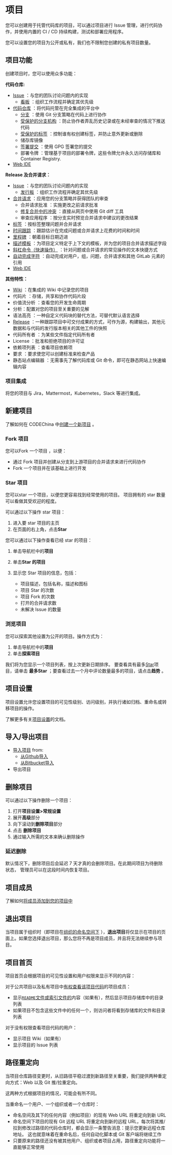 # 项目[](#项目 "Permalink")

您可以创建用于托管代码库的项目，可以通过项目进行 Issue 管理，进行代码协作，并使用内置的  CI / CD 持续构建，测试和部署应用程序。

您可以设置您的项目为公开或私有，我们也不限制您创建的私有项目数量。

## 项目功能[](#projects-features "Permalink")

创建项目时，您可以使用众多功能：

**代码仓库:**

*   [Issue](/docs/user/project/issues) ：与您的团队讨论问题内的实现
    *   [看板](/docs/user/project/kanban) ：组织工作流程并确定其优先级
*   [代码仓库](/docs/user/project/repo) ：将代码托管在完全集成的平台中
    *   [分支](/docs/user/project/repo/branches) ：使用 Git 分支策略在代码上进行协作
    *   [受保护的分支机构](/docs/user/project/protected-branch) ：防止协作者弄乱历史记录或在未经审查的情况下推送代码
    *   [受保护的标签](/docs/user/project/protected-tag) ：控制谁有权创建标签，并防止意外更新或删除
    *   储存库镜像
    *   [签署提交](/docs/user/project/repo/gpg-sign) ：使用 GPG 签署您的提交
    *   部署令牌 ：管理基于项目的部署令牌，这些令牌允许永久访问存储库和 Container Registry.
*   [Web IDE](/docs/user/project/webide)

**Release 及合并请求：**

*   [Issue](/docs/user/project/issues) ：与您的团队讨论问题内的实现
    *   [发行板](/docs/user/project/kanban) ：组织工作流程并确定其优先级
*   [合并请求](/docs/user/project/merge-request) ：应用您的分支策略并获得团队的审查
    *   合并请求批准 ：实施更改之前请求批准
    *   [修复合并中的冲突](/docs/user/project/merge-request/resolve-conflicts) ：直接从网页中使用 Git diff 工具
    *   审查应用程序 ：按分支实时预览合并请求中建议的更改结果
*   [标签](/docs/user/project/label) ：按标签整理问题并合并请求
*   [时间跟踪](/docs/user/project/time-track) ：跟踪估计在完成问题或合并请求上花费的时间和时间
*   [里程碑](/docs/user/project/milestone) ：朝着目标日期迈进
*   [描述模板](/docs/user/project/description-template) ：为项目定义特定于上下文的模板，并为您的项目合并请求描述字段
*   [斜杠命令（快速操作）](/docs/user/project/quick-actions) ：针对问题或合并请求的常见操作的文本快捷方式
*   [自动完成字符](/docs/user/project/autofill) ：自动完成对用户，组，问题，合并请求和其他 GitLab 元素的引用
*   [Web IDE](/docs/user/project/webide)

**其他特性：**

*   [Wiki](/docs/user/project/wiki) ：在集成的 Wiki 中记录您的项目
*   代码片 ：存储，共享和协作代码片段
*   价值流分析 ：查看您的开发生命周期
*   分析：配置对您的项目至关重要的见解
*   语法高亮 ：一种自定义代码块的替代方法，可替代默认语言选择
*   [Release](/docs/user/project/releases) ：一种跟踪项目中可交付成果的方式，可作为源，构建输出，其他元数据和与代码的发行版本相关的其他工件的快照
*   代码所有者 ：为某些文件指定代码所有者
*   License ：批准和拒绝项目的许可证
*   依赖项列表 ：查看项目依赖项
*   要求 ：要求使您可以创建标准来检查产品
*   静态站点编辑器 ：无需事先了解代码库或 Git 命令，即可在静态网站上快速编辑内容

### 项目集成[](#项目集成 "Permalink")

将您的项目与 Jira，Mattermost，Kubernetes，Slack 等进行集成。

## 新建项目[](#新建项目 "Permalink")

了解如何在 CODEChina 中[创建一个新项目](/docs/basic/create-project) 。

### Fork 项目[](#fork项目 "Permalink")

您可以Fork 一个项目 ，以便：

*   通过 Fork 项目并创建从分支到上游项目的合并请求来进行代码协作
*   Fork 一个项目并在该基础上进行开发

### Star 项目[](#star项目 "Permalink")

您可以star 一个项目，以便您更容易找到经常使用的项目。 项目拥有的 star 数量可以看做其受欢迎的程度。

可以通过以下操作 star 项目：

1.  进入要 star 项目的主页
2.  在页面的右上角，点击**Star** 

您可以通过以下操作查看已经 star 的项目：

1.  单击导航栏中的**项目** 
2.  单击**Star 的项目**
3.  显示您 Star 项目的信息，包括：

    *   项目描述，包括名称，描述和图标
    *   项目 Star 的次数
    *   项目 Fork 的次数
    *   打开的合并请求数
    *   未解决 Issue 的数量

### 浏览项目[](#浏览项目 "Permalink")

您可以探索其他设置为公开的项目。操作方式为：

1.  单击导航栏中的**项目** 
2.  单击**探索项目**

我们将为您显示一个项目列表，按上次更新日期排序。 要查看具有最多[Star](#star-a-project)项目，请单击 **最多Star** ；要查看过去一个月中评论数量最多的项目，请点击**趋势** 。

## 项目设置[](#项目设置 "Permalink")

项目设置允许您设置项目的可见性级别、访问级别，并执行诸如归档、重命名或转移项目的操作。

了解更多有关[项目设置](/docs/user/project/settings)的文档。

## 导入/导出项目[](#i导入导出项目 "Permalink")

*   [导入项目](/docs/user/project/import) from:
    *   [从Github导入](/docs/user/project/import/github)
    *   [从Bitbucket导入](/docs/user/project/import/by-url)
*   导出项目

## 删除项目[](#删除项目 "Permalink")

可以通过以下操作删除一个项目：

1.  打开**项目设置>常规设置** 
2.  展开**高级**部分
3.  向下滚动到**删除项目**部分
4.  点击 **删除项目**
5.  通过输入所需的文本来确认删除操作

### 延迟删除[](#延迟删除 "Permalink")

默认情况下，删除项目后会延迟 7 天才真的会删除项目。在此期间项目为待删除状态， 管理员可以在这段时间内恢复项目。


## 项目成员[](#项目成员 "Permalink")

了解如何[将成员添加到您的项目中](/docs/user/project/member) 

## 退出项目[](#退出项目 "Permalink")

当项目属于组织时（即项目在[组织的命名空间下](/docs/user/org#命名空间) ），**退出项目**将仅显示在项目的页面上。如果您选择退出项目，那么您将不再是项目成员，并且将无法继续参与项目。

## 项目首页[](#项目首页 "Permalink")

项目首页会根据项目的可见性设置和用户权限来显示不同的内容：

对于公共项目以及私有项目中[有权查看该项目代码](/docs/user/permissions#project-members-permissions)的项目成员：

*   显示[`README`文件或索引文件的](/docs/user/project/repo#repository-readme-and-index-files)内容（如果有），然后显示项目存储库中的目录列表
*   如果项目不包含这些文件中的任何一个，则访问者将看到存储库的文件和目录列表

对于没有权限查看项目代码的用户：

*   显示项目 Wiki（如果有）
*   显示项目的 Issue 列表

## 路径重定向[](#路径重定向 "Permalink")

当项目仓库路径变更时，从旧路径平稳过渡到新路径至关重要，我们提供两种重定向方式：Web 以及 Git 推/拉重定向。

这两种方式根据项目的情况，可能会有所不同。

当重命名一个用户、一个组织或者一个仓库时：

*   命名空间及其下的任何内容（例如项目）的现有 Web URL 将重定向到新 URL
*   命名空间下项目的现有 Git 远程 URL 将重定向到新的远程 URL，每次将其推/拉到修改过路径的代码仓库时，都会显示一条警告消息：提示您更新远程仓库地址。 这也就意味着在重命名后，任何自动化脚本或 Git 客户端将继续工作
*   只要原来的路径还没有被其他用户、组织或者项目占用，路径重定向功能将一直能够正常使用